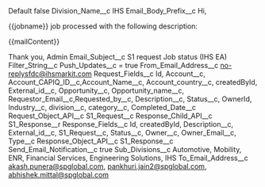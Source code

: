 <?xml version="1.0" encoding="UTF-8"?>
<CustomMetadata xmlns="http://soap.sforce.com/2006/04/metadata" xmlns:xsi="http://www.w3.org/2001/XMLSchema-instance" xmlns:xsd="http://www.w3.org/2001/XMLSchema">
    <label>Default</label>
    <protected>false</protected>
    <values>
        <field>Division_Name__c</field>
        <value xsi:type="xsd:string">IHS</value>
    </values>
    <values>
        <field>Email_Body_Prefix__c</field>
        <value xsi:type="xsd:string">Hi,

{{jobname}} job processed with the following description:

{{mailContent}}

Thank you,
Admin</value>
    </values>
    <values>
        <field>Email_Subject__c</field>
        <value xsi:type="xsd:string">S1 request Job status (IHS EA)</value>
    </values>
    <values>
        <field>Filter_String__c</field>
        <value xsi:type="xsd:string">Push_Updates__c = true</value>
    </values>
    <values>
        <field>From_Email_Address__c</field>
        <value xsi:type="xsd:string">no-replysfdc@ihsmarkit.com</value>
    </values>
    <values>
        <field>Request_Fields__c</field>
        <value xsi:type="xsd:string">Id, Account__c, Account_CAPIQ_ID__c,Account_Name__c, Account_country__c, createdById, External_id__c, Opportunity__c, Opportunity_name__c, Requestor_Email__c,Requested_by__c, Description__c, Status__c, OwnerId, Industry__c, division__c, category__c, Completed_Date__c</value>
    </values>
    <values>
        <field>Request_Object_API__c</field>
        <value xsi:type="xsd:string">S1_Request__c</value>
    </values>
    <values>
        <field>Response_Child_API__c</field>
        <value xsi:type="xsd:string">S1_Response__r</value>
    </values>
    <values>
        <field>Response_Fields__c</field>
        <value xsi:type="xsd:string">Id, createdById, Description__c, External_id__c, S1_Request__c, Status__c, Owner__c, Owner_Email__c, Type__c</value>
    </values>
    <values>
        <field>Response_Object_API__c</field>
        <value xsi:type="xsd:string">S1_Response__c</value>
    </values>
    <values>
        <field>Send_Email_Notification__c</field>
        <value xsi:type="xsd:boolean">true</value>
    </values>
    <values>
        <field>Sub_Divisions__c</field>
        <value xsi:type="xsd:string">Automotive, Mobility, ENR, Financial Services, Engineering Solutions, IHS</value>
    </values>
    <values>
        <field>To_Email_Address__c</field>
        <value xsi:type="xsd:string">akash.punera@spglobal.com, pankhuri.jain2@spglobal.com, abhishek.mittal@spglobal.com</value>
    </values>
</CustomMetadata>
